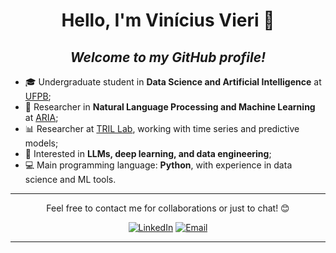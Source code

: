 <center>

# Hello, I'm Vinícius Vieri 👋

## _Welcome to my GitHub profile!_

</center>

- 🎓 Undergraduate student in **Data Science and Artificial Intelligence** at [UFPB](https://www.ufpb.br/);
- 🤖 Researcher in **Natural Language Processing and Machine Learning** at [ARIA](https://www.linkedin.com/company/arialab/);
- 📊 Researcher at [TRIL Lab](https://www.linkedin.com/company/trillab/), working with time series and predictive models;
- 🧠 Interested in **LLMs, deep learning, and data engineering**;
- 💻 Main programming language: **Python**, with experience in data science and ML tools.

<center>

---

Feel free to contact me for collaborations or just to chat! 😊

[![LinkedIn](https://img.shields.io/badge/LinkedIn-0077B5?style=for-the-badge&logo=linkedin&logoColor=white)](https://www.linkedin.com/in/viniciusvieri/)
[![Email](https://img.shields.io/badge/Gmail-D14836?style=for-the-badge&logo=gmail&logoColor=white)](mailto:cttviniciusvieri@gmail.com)

---

</center>
